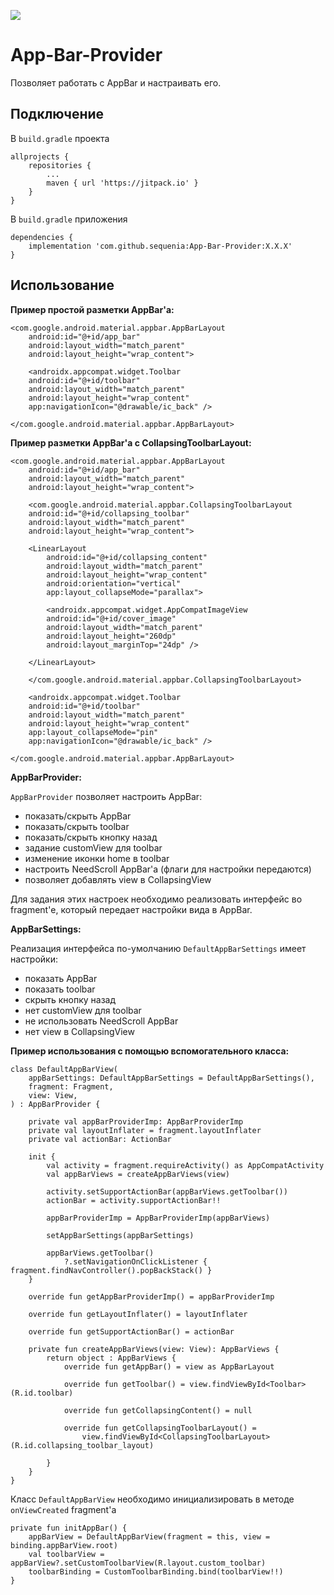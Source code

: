 [![](https://jitpack.io/v/sequenia/App-Bar-Provider.svg)](https://jitpack.io/#sequenia/App-Bar-Provider)

# App-Bar-Provider

Позволяет работать с AppBar и настраивать его.

## Подключение

В `build.gradle` проекта

```
allprojects {
    repositories {
        ...
        maven { url 'https://jitpack.io' }
    }
}
```

В `build.gradle` приложения

```
dependencies {
    implementation 'com.github.sequenia:App-Bar-Provider:X.X.X'
}
```

## Использование

**Пример простой разметки AppBar'а:**

```  
<com.google.android.material.appbar.AppBarLayout  
    android:id="@+id/app_bar" 
    android:layout_width="match_parent"  
    android:layout_height="wrap_content">   
	
    <androidx.appcompat.widget.Toolbar
	android:id="@+id/toolbar"
	android:layout_width="match_parent"
	android:layout_height="wrap_content"
	app:navigationIcon="@drawable/ic_back" />  

</com.google.android.material.appbar.AppBarLayout>
```  

**Пример разметки AppBar'а c CollapsingToolbarLayout:**

```  
<com.google.android.material.appbar.AppBarLayout  
    android:id="@+id/app_bar" 
    android:layout_width="match_parent"  
    android:layout_height="wrap_content">

    <com.google.android.material.appbar.CollapsingToolbarLayout  
	android:id="@+id/collapsing_toolbar" 
	android:layout_width="match_parent" 
	android:layout_height="wrap_content">  

	<LinearLayout
	    android:id="@+id/collapsing_content"
	    android:layout_width="match_parent"
	    android:layout_height="wrap_content"
	    android:orientation="vertical"
	    app:layout_collapseMode="parallax">  
 
	    <androidx.appcompat.widget.AppCompatImageView
		android:id="@+id/cover_image"
		android:layout_width="match_parent"
		android:layout_height="260dp"
		android:layout_marginTop="24dp" />  
 
	</LinearLayout>
			
    </com.google.android.material.appbar.CollapsingToolbarLayout>
	
    <androidx.appcompat.widget.Toolbar
	android:id="@+id/toolbar"
	android:layout_width="match_parent"
	android:layout_height="wrap_content"
	app:layout_collapseMode="pin"
	app:navigationIcon="@drawable/ic_back" />  

</com.google.android.material.appbar.AppBarLayout>
```

**AppBarProvider:**

`AppBarProvider` позволяет настроить AppBar:
- показать/скрыть AppBar
- показать/скрыть toolbar
- показать/скрыть кнопку назад
- задание customView для toolbar
- изменение иконки home в toolbar
- настроить NeedScroll AppBar'а (флаги для настройки передаются)
- позволяет добавлять view в CollapsingView

Для задания этих настроек необходимо реализовать интерфейс во fragment'е, который передает настройки вида в AppBar.

**AppBarSettings:**

Реализация интерфейса по-умолчанию `DefaultAppBarSettings` имеет настройки:
- показать AppBar
- показать toolbar
- скрыть кнопку назад
- нет customView для toolbar
- не использовать NeedScroll AppBar
- нет view в CollapsingView

**Пример использования с помощью вспомогательного класса:**

```
class DefaultAppBarView(
    appBarSettings: DefaultAppBarSettings = DefaultAppBarSettings(),
    fragment: Fragment,
    view: View,
) : AppBarProvider {

    private val appBarProviderImp: AppBarProviderImp
    private val layoutInflater = fragment.layoutInflater
    private val actionBar: ActionBar

    init {
        val activity = fragment.requireActivity() as AppCompatActivity
        val appBarViews = createAppBarViews(view)

        activity.setSupportActionBar(appBarViews.getToolbar())
        actionBar = activity.supportActionBar!!

        appBarProviderImp = AppBarProviderImp(appBarViews)

        setAppBarSettings(appBarSettings)

        appBarViews.getToolbar()
            ?.setNavigationOnClickListener { fragment.findNavController().popBackStack() }
    }

    override fun getAppBarProviderImp() = appBarProviderImp

    override fun getLayoutInflater() = layoutInflater

    override fun getSupportActionBar() = actionBar

    private fun createAppBarViews(view: View): AppBarViews {
        return object : AppBarViews {
            override fun getAppBar() = view as AppBarLayout

            override fun getToolbar() = view.findViewById<Toolbar>(R.id.toolbar)

            override fun getCollapsingContent() = null

            override fun getCollapsingToolbarLayout() =
                view.findViewById<CollapsingToolbarLayout>(R.id.collapsing_toolbar_layout)

        }
    }
}
```

Класс `DefaultAppBarView` необходимо инициализировать в методе `onViewCreated` fragment'а

```
private fun initAppBar() {
    appBarView = DefaultAppBarView(fragment = this, view = binding.appBarView.root)
    val toolbarView = appBarView?.setCustomToolbarView(R.layout.custom_toolbar)
    toolbarBinding = CustomToolbarBinding.bind(toolbarView!!)
}
 ```
